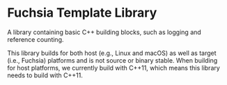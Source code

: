 # Fuchsia Template Library

A library containing basic C++ building blocks, such as logging and reference
counting.

This library builds for both host (e.g., Linux and macOS) as well as target
(i.e., Fuchsia) platforms and is not source or binary stable. When building for
host platforms, we currently build with C++11, which means this library needs
to build with C++11.
